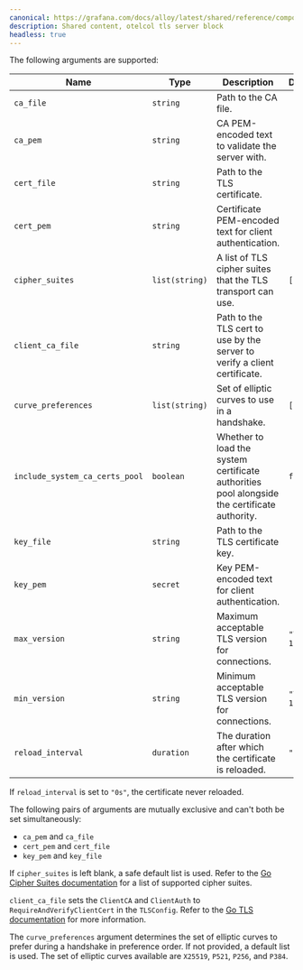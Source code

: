 ```yaml
---
canonical: https://grafana.com/docs/alloy/latest/shared/reference/components/otelcol-tls-server-block/
description: Shared content, otelcol tls server block
headless: true
---
```


The following arguments are supported:

| Name                           | Type           | Description                                                                                  | Default     | Required |
| ------------------------------ | -------------- | -------------------------------------------------------------------------------------------- | ----------- | -------- |
| `ca_file`                      | `string`       | Path to the CA file.                                                                         |             | no       |
| `ca_pem`                       | `string`       | CA PEM-encoded text to validate the server with.                                             |             | no       |
| `cert_file`                    | `string`       | Path to the TLS certificate.                                                                 |             | no       |
| `cert_pem`                     | `string`       | Certificate PEM-encoded text for client authentication.                                      |             | no       |
| `cipher_suites`                | `list(string)` | A list of TLS cipher suites that the TLS transport can use.                                  | `[]`        | no       |
| `client_ca_file`               | `string`       | Path to the TLS cert to use by the server to verify a client certificate.                    |             | no       |
| `curve_preferences`            | `list(string)` | Set of elliptic curves to use in a handshake.                                                | `[]`        | no       |
| `include_system_ca_certs_pool` | `boolean`      | Whether to load the system certificate authorities pool alongside the certificate authority. | `false`     | no       |
| `key_file`                     | `string`       | Path to the TLS certificate key.                                                             |             | no       |
| `key_pem`                      | `secret`       | Key PEM-encoded text for client authentication.                                              |             | no       |
| `max_version`                  | `string`       | Maximum acceptable TLS version for connections.                                              | `"TLS 1.3"` | no       |
| `min_version`                  | `string`       | Minimum acceptable TLS version for connections.                                              | `"TLS 1.2"` | no       |
| `reload_interval`              | `duration`     | The duration after which the certificate is reloaded.                                        | `"0s"`      | no       |

If `reload_interval` is set to `"0s"`, the certificate never reloaded.

The following pairs of arguments are mutually exclusive and can't both be set simultaneously:

* `ca_pem` and `ca_file`
* `cert_pem` and `cert_file`
* `key_pem` and `key_file`

If `cipher_suites` is left blank, a safe default list is used.
Refer to the [Go Cipher Suites documentation][golang-cipher-suites] for a list of supported cipher suites.

`client_ca_file` sets the `ClientCA` and `ClientAuth` to `RequireAndVerifyClientCert` in the `TLSConfig`. 
Refer to the [Go TLS documentation][golang-tls] for more information.

The `curve_preferences` argument determines the set of elliptic curves to prefer during a handshake in preference order.
If not provided, a default list is used.
The set of elliptic curves available are `X25519`, `P521`, `P256`, and `P384`.

[golang-tls]: https://godoc.org/crypto/tls#Config
[golang-cipher-suites]: https://go.dev/src/crypto/tls/cipher_suites.go
